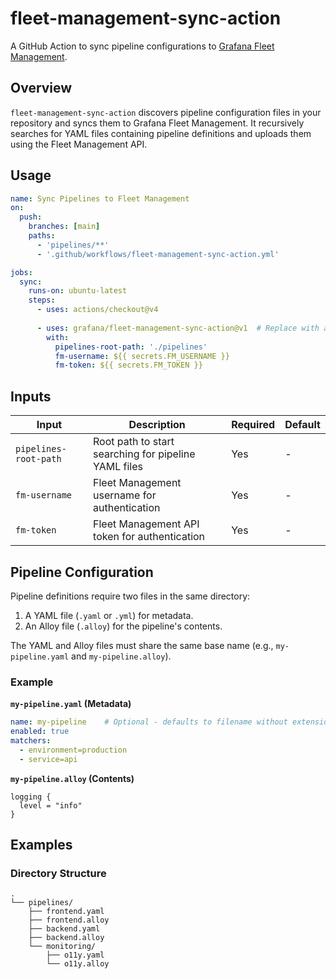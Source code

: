 # fleet-management-sync-action

A GitHub Action to sync pipeline configurations to [Grafana Fleet Management](https://grafana.com/docs/grafana-cloud/send-data/fleet-management/introduction/).

## Overview

`fleet-management-sync-action` discovers pipeline configuration files in your repository and syncs them to Grafana Fleet Management. It recursively searches for YAML files containing pipeline definitions and uploads them using the Fleet Management API.

## Usage

```yaml
name: Sync Pipelines to Fleet Management
on:
  push:
    branches: [main]
    paths:
      - 'pipelines/**'
      - '.github/workflows/fleet-management-sync-action.yml'

jobs:
  sync:
    runs-on: ubuntu-latest
    steps:
      - uses: actions/checkout@v4
      
      - uses: grafana/fleet-management-sync-action@v1  # Replace with actual version
        with:
          pipelines-root-path: './pipelines'
          fm-username: ${{ secrets.FM_USERNAME }}
          fm-token: ${{ secrets.FM_TOKEN }}
```

## Inputs

| Input | Description | Required | Default |
|-------|-------------|----------|---------|
| `pipelines-root-path` | Root path to start searching for pipeline YAML files | Yes | - |
| `fm-username` | Fleet Management username for authentication | Yes | - |
| `fm-token` | Fleet Management API token for authentication | Yes | - |

## Pipeline Configuration

Pipeline definitions require two files in the same directory:

1.  A YAML file (`.yaml` or `.yml`) for metadata.
2.  An Alloy file (`.alloy`) for the pipeline's contents.

The YAML and Alloy files must share the same base name (e.g., `my-pipeline.yaml` and `my-pipeline.alloy`).

### Example

**`my-pipeline.yaml` (Metadata)**
```yaml
name: my-pipeline    # Optional - defaults to filename without extension
enabled: true
matchers:
  - environment=production
  - service=api
```

**`my-pipeline.alloy` (Contents)**
```alloy
logging {
  level = "info"
}
```

## Examples

### Directory Structure

```
.
└── pipelines/
    ├── frontend.yaml
    ├── frontend.alloy
    ├── backend.yaml
    ├── backend.alloy
    └── monitoring/
        ├── o11y.yaml
        └── o11y.alloy
```

